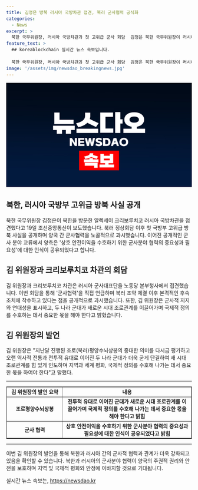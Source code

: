 ```yaml
---
title: 김정은 방북 러시아 국방차관 접견, 북러 군사협력 공식화
categories:
  - News
excerpt: >
  북한 국무위원장, 러시아 국방차관과 첫 고위급 군사 회담  김정은 북한 국무위원장이 러시아 국방차관을 노동당 본부에서 접견하며 군사협력을 노골적으로 과시했다. 북러 정상회담 이후 첫 고위급 방북 사실을 공개한 것으로, 양측 간 군사 분야 교류가 본격화되고 있다. 김 위원장은 러시아와의 군사 협력의 중요성과 필요성에 대한 인식을 공유하며 북러 조약 체결 이후 본격적인 후속조치에 착수하고 있는 것으로 풀이되고 있다.   *이 요약문은 150자로 요약되었습니다.
feature_text: >
  ## koreablockchain 실시간 뉴스 속보입니다.

  북한 국무위원장, 러시아 국방차관과 첫 고위급 군사 회담  김정은 북한 국무위원장이 러시아 국방차관을 노동당 본부에서 접견하며 군사협력을 노골적으로 과시했다. 북러 정상회담 이후 첫 고위급 방북 사실을 공개한 것으로, 양측 간 군사 분야 교류가 본격화되고 있다. 김 위원장은 러시아와의 군사 협력의 중요성과 필요성에 대한 인식을 공유하며 북러 조약 체결 이후 본격적인 후속조치에 착수하고 있는 것으로 풀이되고 있다.   *이 요약문은 150자로 요약되었습니다.
image: '/assets/img/newsdao_breakingnews.jpg'
---
```


<p><img src="/assets/img/newsdao_breakingnews.jpg" alt="koreablockchain 속보" /></p>

<h2>북한, 러시아 국방부 고위급 방북 사실 공개</h2>

<p data-ke-size="size16">북한 국무위원장 김정은이 북한을 방문한 알렉세이 크리보루치코 러시아 국방차관을 접견했다고 19일 조선중앙통신이 보도했습니다. 북러 정상회담 이후 첫 국방부 고위급 방북 사실을 공개하며 양국 간 군사협력을 노골적으로 과시했습니다. 이어진 공개적인 군사 분야 교류에서 양측은 '상호 안전이익을 수호하기 위한 군사분야 협력의 중요성과 필요성'에 대한 인식이 공유되었다고 합니다.</p>

<h2 data-ke-size="size20">김 위원장과 크리보루치코 차관의 회담</h2>

<p data-ke-size="size16">김 위원장과 크리보루치코 차관은 러시아 군사대표단을 노동당 본부청사에서 접견했습니다. 이번 회담을 통해 '군사협력'을 직접 언급하며 북러 조약 체결 이후 본격적인 후속조치에 착수하고 있다는 점을 공개적으로 과시했습니다. 또한, 김 위원장은 군사적 지지와 연대성을 표시하고, 두 나라 군대가 새로운 시대 조로관계를 이끌어가며 국제적 정의를 수호하는 데서 중요한 몫을 해야 한다고 밝혔습니다.</p>

<h2 data-ke-size="size20">김 위원장의 발언</h2>

<p data-ke-size="size16">김 위원장은 "지난달 진행된 조로(북러)평양수뇌상봉의 중대한 의미를 다시금 평가하고 오랜 역사적 전통과 전투적 유대로 이어진 두 나라 군대가 더욱 굳게 단결하여 새 시대 조로관계를 힘 있게 인도하며 지역과 세계 평화, 국제적 정의를 수호해 나가는 데서 중요한 몫을 하여야 한다"고 말했다.</p>

<hr data-ke-size="size16">

<table style="width: 100%;" border="1">
<tbody>
<tr>
<td style="text-align: center; width: 30.0625%; height: 17px;"><b>김 위원장의 발언 요약</b></td>
<td style="text-align: center; width: 68.9375%; height: 17px;"><b>내용</b></td>
</tr>
<tr>
<td style="text-align: center; height: 17px;"><b>조로평양수뇌상봉</b></td>
<td style="text-align: center; height: 17px;"><b>전투적 유대로 이어진 군대가 새로운 시대 조로관계를 이끌어가며 국제적 정의를 수호해 나가는 데서 중요한 몫을 해야 한다고 밝힘</b></td>
</tr>
<tr>
<td style="text-align: center; height: 17px;"><b>군사 협력</b></td>
<td style="text-align: center; height: 17px;"><b>상호 안전이익을 수호하기 위한 군사분야 협력의 중요성과 필요성에 대한 인식이 공유되었다고 밝힘</b></td>
</tr>
</tbody>
</table>

<hr data-ke-size="size16">

<p data-ke-size="size16">이번 김 위원장의 발언을 통해 북한과 러시아 간의 군사적 협력과 관계가 더욱 강화되고 있음을 확인할 수 있습니다. 북한과 러시아의 군사분야 협력이 양국의 주권적 권리와 안전을 보호하며 지역 및 국제적 평화와 안정에 이바지할 것으로 기대됩니다.</p>
실시간 뉴스 속보는, <a href="https://newsdao.kr" rel="dofollow">https://newsdao.kr</a>



